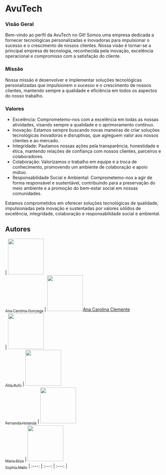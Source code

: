 # AvuTech

### Visão Geral
Bem-vindo ao perfil da AvuTech no Git! Somos uma empresa dedicada a fornecer tecnológicas personalizadas e inovadoras para impulsionar o sucesso e o crescimento de nossos clientes. Nossa visão é tornar-se a principal empresa de tecnologia, reconhecida pela inovação, excelência operacional e compromisso com a satisfação do cliente.

### Missão
Nossa missão é desenvolver e implementar soluções tecnológicas personalizadas que impulsionem o sucesso e o crescimento de nossos clientes, mantendo sempre a qualidade e eficiência em todos os aspectos do nosso trabalho.

### Valores
* Excelência: Comprometemo-nos com a excelência em todas as nossas atividades, visando sempre a qualidade e o aprimoramento contínuo.
* Inovação: Estamos sempre buscando novas maneiras de criar soluções tecnológicas inovadoras e disruptivas, que agreguem valor aos nossos clientes e ao mercado.
* Integridade: Pautamos nossas ações pela transparência, honestidade e ética, mantendo relações de confiança com nossos clientes, parceiros e colaboradores.
* Colaboração: Valorizamos o trabalho em equipe e a troca de conhecimento, promovendo um ambiente de colaboração e apoio mútuo.
* Responsabilidade Social e Ambiental: Comprometemo-nos a agir de forma responsável e sustentável, contribuindo para a preservação do meio ambiente e a promoção do bem-estar social em nossas comunidades.
  
Estamos comprometidos em oferecer soluções tecnológicas de qualidade, impulsionadas pela inovação e sustentadas por valores sólidos de excelência, integridade, colaboração e responsabilidade social e ambiental.

## Autores

| [<img loading="lazy" src="" width=115><br><sub>Ana Carolina Gonzaga</sub>](https://github.com/sasusy-)  |  [<img loading="lazy" src="" width=115>Ana Carolina Clemente<br><sub></sub>](https://github.com/)  |  [<img loading="lazy" src="" width=115><br><sub>Átila Rufo</sub>](https://github.com/atilarufo) 
| [<img loading="lazy" src="" width=115><br><sub>Fernanda Holanda</sub>](https://github.com/fernanda) |  [<img loading="lazy" src="" width=115><br><sub>Maria Eliza</sub>](https://github.com/elizateofilo) |  [<img loading="lazy" src="https://avatars.githubusercontent.com/u/113708065?v=4" width=115><br><sub>Sophia Mello</sub>](https://github.com/sophiamel) 
| :---: | :---: | :---: |
